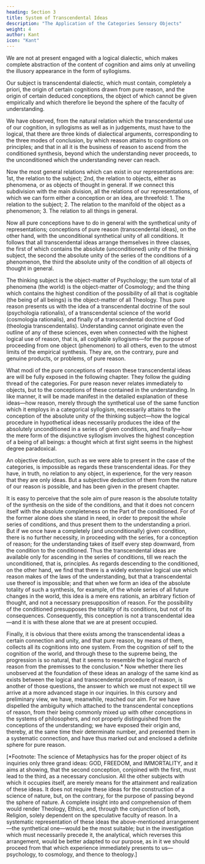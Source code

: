 ```yaml
---
heading: Section 3
title: System of Transcendental Ideas
description: "The Application of the Categories Sensory Objects"
weight: 4
author: Kant
icon: "Kant"
---
```



We are not at present engaged with a logical dialectic, which makes complete abstraction of the content of cognition and aims only at unveiling the illusory appearance in the form of syllogisms. 

Our subject is transcendental dialectic, which must contain, completely a priori, the origin of certain cognitions drawn from pure reason, and the origin of certain deduced conceptions, the object of which cannot be given empirically and which therefore lie beyond the sphere of the faculty of understanding. 

We have observed, from the natural relation which the transcendental use of our cognition, in syllogisms as well as in judgements, must have to the logical, that there are three kinds of dialectical arguments, corresponding to the three modes of conclusion, by which reason attains to cognitions on principles; and that in all it is the business of reason to ascend from the conditioned synthesis, beyond which the understanding never proceeds, to the unconditioned which the understanding never can reach.

Now the most general relations which can exist in our representations are: 1st, the relation to the subject; 2nd, the relation to objects, either as phenomena, or as objects of thought in general. If we connect this subdivision with the main division, all the relations of our representations, of which we can form either a conception or an idea, are threefold: 1. The relation to the subject; 2. The relation to the manifold of the object as a phenomenon; 3. The relation to all things in general.

Now all pure conceptions have to do in general with the synthetical unity of representations; conceptions of pure reason (transcendental ideas), on the other hand, with the unconditional synthetical unity of all conditions. It follows that all transcendental ideas arrange themselves in three classes, the first of which contains the absolute (unconditioned) unity of the thinking subject, the second the absolute unity of the series of the conditions of a phenomenon, the third the absolute unity of the condition of all objects of thought in general.

The thinking subject is the object-matter of Psychology; the sum total of all phenomena (the world) is the object-matter of Cosmology; and the thing which contains the highest condition of the possibility of all that is cogitable (the being of all beings) is the object-matter of all Theology. Thus pure reason presents us with the idea of a transcendental doctrine of the soul (psychologia rationalis), of a transcendental science of the world (cosmologia rationalis), and finally of a transcendental doctrine of God (theologia transcendentalis). Understanding cannot originate even the outline of any of these sciences, even when connected with the highest logical use of reason, that is, all cogitable syllogisms—for the purpose of proceeding from one object (phenomenon) to all others, even to the utmost limits of the empirical synthesis. They are, on the contrary, pure and genuine products, or problems, of pure reason.

What modi of the pure conceptions of reason these transcendental ideas are will be fully exposed in the following chapter. They follow the guiding thread of the categories. For pure reason never relates immediately to objects, but to the conceptions of these contained in the understanding. In like manner, it will be made manifest in the detailed explanation of these ideas—how reason, merely through the synthetical use of the same function which it employs in a categorical syllogism, necessarily attains to the conception of the absolute unity of the thinking subject—how the logical procedure in hypothetical ideas necessarily produces the idea of the absolutely unconditioned in a series of given conditions, and finally—how the mere form of the disjunctive syllogism involves the highest conception of a being of all beings: a thought which at first sight seems in the highest degree paradoxical.

An objective deduction, such as we were able to present in the case of the categories, is impossible as regards these transcendental ideas. For they have, in truth, no relation to any object, in experience, for the very reason that they are only ideas. But a subjective deduction of them from the nature of our reason is possible, and has been given in the present chapter.

It is easy to perceive that the sole aim of pure reason is the absolute totality of the synthesis on the side of the conditions, and that it does not concern itself with the absolute completeness on the Part of the conditioned. For of the former alone does she stand in need, in order to preposit the whole series of conditions, and thus present them to the understanding a priori. But if we once have a completely (and unconditionally) given condition, there is no further necessity, in proceeding with the series, for a conception of reason; for the understanding takes of itself every step downward, from the condition to the conditioned. Thus the transcendental ideas are available only for ascending in the series of conditions, till we reach the unconditioned, that is, principles. As regards descending to the conditioned, on the other hand, we find that there is a widely extensive logical use which reason makes of the laws of the understanding, but that a transcendental use thereof is impossible; and that when we form an idea of the absolute totality of such a synthesis, for example, of the whole series of all future changes in the world, this idea is a mere ens rationis, an arbitrary fiction of thought, and not a necessary presupposition of reason. For the possibility of the conditioned presupposes the totality of its conditions, but not of its consequences. Consequently, this conception is not a transcendental idea—and it is with these alone that we are at present occupied.

Finally, it is obvious that there exists among the transcendental ideas a certain connection and unity, and that pure reason, by means of them, collects all its cognitions into one system. From the cognition of self to the cognition of the world, and through these to the supreme being, the progression is so natural, that it seems to resemble the logical march of reason from the premisses to the conclusion.* Now whether there lies unobserved at the foundation of these ideas an analogy of the same kind as exists between the logical and transcendental procedure of reason, is another of those questions, the answer to which we must not expect till we arrive at a more advanced stage in our inquiries. In this cursory and preliminary view, we have, meanwhile, reached our aim. For we have dispelled the ambiguity which attached to the transcendental conceptions of reason, from their being commonly mixed up with other conceptions in the systems of philosophers, and not properly distinguished from the conceptions of the understanding; we have exposed their origin and, thereby, at the same time their determinate number, and presented them in a systematic connection, and have thus marked out and enclosed a definite sphere for pure reason.

[*Footnote: The science of Metaphysics has for the proper object of its inquiries only three grand ideas: GOD, FREEDOM, and IMMORTALITY, and it aims at showing, that the second conception, conjoined with the first, must lead to the third, as a necessary conclusion. All the other subjects with which it occupies itself, are merely means for the attainment and realization of these ideas. It does not require these ideas for the construction of a science of nature, but, on the contrary, for the purpose of passing beyond the sphere of nature. A complete insight into and comprehension of them would render Theology, Ethics, and, through the conjunction of both, Religion, solely dependent on the speculative faculty of reason. In a systematic representation of these ideas the above-mentioned arrangement—the synthetical one—would be the most suitable; but in the investigation which must necessarily precede it, the analytical, which reverses this arrangement, would be better adapted to our purpose, as in it we should proceed from that which experience immediately presents to us—psychology, to cosmology, and thence to theology.]

